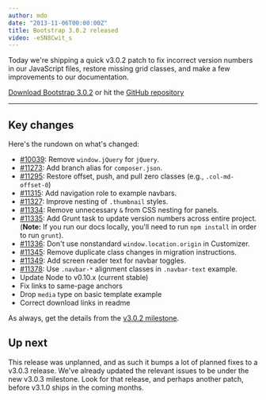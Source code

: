 ```yaml
---
author: mdo
date: "2013-11-06T00:00:00Z"
title: Bootstrap 3.0.2 released
video: -eSN8Cwit_s
---
```


Today we're shipping a quick v3.0.2 patch to fix incorrect version numbers in our JavaScript files, restore missing grid classes, and make a few improvements to our documentation.

<a class="btn-link" href="https://github.com/twbs/bootstrap/archive/v3.0.2.zip">Download Bootstrap 3.0.2</a> or hit the [GitHub repository](https://github.com/twbs/bootstrap)

---

## Key changes

Here's the rundown on what's changed:

- [#10039](https://github.com/twbs/bootstrap/pull/10039): Remove `window.jQuery` for `jQuery`.
- [#11273](https://github.com/twbs/bootstrap/pull/11273): Add branch alias for `composer.json`.
- [#11295](https://github.com/twbs/bootstrap/pull/11295): Restore offset, push, and pull zero classes (e.g., `.col-md-offset-0`)
- [#11315](https://github.com/twbs/bootstrap/pull/11315): Add navigation role to example navbars.
- [#11327](https://github.com/twbs/bootstrap/pull/11327): Improve nesting of `.thumbnail` styles.
- [#11334](https://github.com/twbs/bootstrap/pull/11334): Remove unnecessary `&` from CSS nesting for panels.
- [#11335](https://github.com/twbs/bootstrap/pull/11335): Add Grunt task to update version numbers across entire project. (**Note:** If you run our docs locally, you'll need to run `npm install` in order to run `grunt`).
- [#11336](https://github.com/twbs/bootstrap/pull/11336): Don't use nonstandard `window.location.origin` in Customizer.
- [#11345](https://github.com/twbs/bootstrap/pull/11345): Remove duplicate class changes in migration instructions.
- [#11349](https://github.com/twbs/bootstrap/pull/11349): Add screen reader text for navbar toggles.
- [#11378](https://github.com/twbs/bootstrap/issues/11378): Use `.navbar-*` alignment classes in `.navbar-text` example.
- Update Node to v0.10.x (current stable)
- Fix links to same-page anchors
- Drop `media` type on basic template example
- Correct download links in readme

As always, get the details from the [v3.0.2 milestone](https://github.com/twbs/bootstrap/issues?milestone=23&q=is%3Aclosed).


## Up next

This release was unplanned, and as such it bumps a lot of planned fixes to a v3.0.3 release. We've already updated the relevant issues to be under the new v3.0.3 milestone. Look for that release, and perhaps another patch, before v3.1.0 ships in the coming months.
